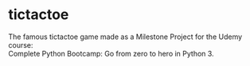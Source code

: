 # tictactoe
The famous tictactoe game made as a Milestone Project for the Udemy course:  
Complete Python Bootcamp: Go from zero to hero in Python 3.
